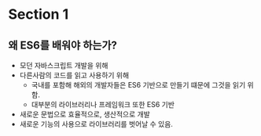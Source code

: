 # Section 1

## 왜 ES6를 배워야 하는가?

- 모던 자바스크립트 개발을 위해
- 다른사람의 코드를 읽고 사용하기 위해
  - 국내를 포함해 해외의 개발자들은 ES6 기반으로 만들기 떄문에 그것을 읽기 위함.
  - 대부분의 라이브러리나 프레임워크 또한 ES6 기반
- 새로운 문법으로 효율적으로, 생산적으로 개발
- 새로운 기능의 사용으로 라이브러리를 벗어날 수 있음.
